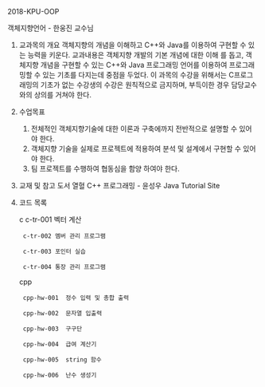 2018-KPU-OOP

객체지향언어 - 한웅진 교수님

1. 교과목의 개요
    객체지향의 개념을 이해하고 C++와 Java를 이용하여 구현할 수 있는 능력을 키운다. 교과내용은 객체지향 개발의 기본 개념에 대한 이해
    를 돕고, 객체지향 개념을 구현할 수 있는 C++와 Java 프로그래밍 언어를 이용하여 프로그래밍할 수 있는 기초를 다지는데 중점을 두었다.
    이 과목의 수강을 위해서는 C프로그래밍의 기초가 없는 수강생의 수강은 원칙적으로 금지하며, 부득이한 경우 담당교수와의 상의를 거쳐야 한다.

2. 수업목표
    1. 전체적인 객체지향기술에 대한 이론과 구축에까지 전반적으로 설명할 수 있어야 한다.
    2. 객체지향 기술을 실제로 프로젝트에 적용하여 분석 및 설계에서 구현할 수 있어야 한다.
    3. 팀 프로젝트를 수행하여 협동심을 함양 하여야 한다.

3. 교재 및 참고 도서
    열혈 C++ 프로그래밍 - 윤성우
    Java Tutorial Site 

4. 코드 목록
    
    c
        c-tr-001 벡터 계산

        c-tr-002 멤버 관리 프로그램

        c-tr-003 포인터 실습

        c-tr-004 통장 관리 프로그램

    cpp

        cpp-hw-001  정수 입력 및 총합 출력

        cpp-hw-002  문자열 입출력                   

        cpp-hw-003  구구단

        cpp-hw-004  급여 계산기

        cpp-hw-005  string 함수

        cpp-hw-006  난수 생성기
